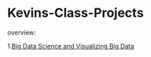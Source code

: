 # Kevins-Class-Projects
overview: 

1.[Big Data Science and Visualizing Big Data](https://colab.research.google.com/drive/1fQXi18yZk-fIcLZHkHykhDd3RWuQiL9K)
